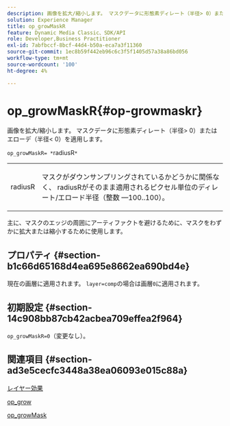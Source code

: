 ```yaml
---
description: 画像を拡大/縮小します。 マスクデータに形態素ディレート（半径> 0）またはエローデ（半径< 0）を適用します。
solution: Experience Manager
title: op_growMaskR
feature: Dynamic Media Classic、SDK/API
role: Developer,Business Practitioner
exl-id: 7abfbccf-8bcf-44d4-b50a-eca7a3f11360
source-git-commit: 1ec8b59f442eb96c6c3f5f1405d57a38a86bd056
workflow-type: tm+mt
source-wordcount: '100'
ht-degree: 4%

---
```


# op_growMaskR{#op-growmaskr}

画像を拡大/縮小します。 マスクデータに形態素ディレート（半径> 0）またはエローデ（半径&lt; 0）を適用します。

`op_growMaskR= *`radiusR`*`

<table id="simpletable_3BAA4523D29E447FA7A4C9009B3E8344"> 
 <tr class="strow"> 
  <td class="stentry"> <p><span class="codeph"><span class="varname"> radiusR</span></span> </p> </td> 
  <td class="stentry"> <p>マスクがダウンサンプリングされているかどうかに関係なく、 <span class="codeph"><span class="varname"> radiusR</span></span>がそのまま適用されるピクセル単位のディレート/エロード半径（整数 —100..100）。 </p></td> 
 </tr> 
</table>

主に、マスクのエッジの周囲にアーティファクトを避けるために、マスクをわずかに拡大または縮小するために使用します。

## プロパティ {#section-b1c66d65168d4ea695e8662ea690bd4e}

現在の画層に適用されます。 `layer=comp`の場合は画層`0`に適用されます。

## 初期設定 {#section-14c908bb87cb42acbea709effea2f964}

`op_growMaskR=0`（変更なし）。

## 関連項目 {#section-ad3e5cecfc3448a38ea06093e015c88a}

[レイヤー効果](../../../../../is-api/http-ref/image-serving-api-ref/c-http-protocol-reference/c-syntax-and-features/r-layer-effects.md#reference-82a6b5311b3d4471ad2799adb3b2201c)

[op_grow](../../../../../is-api/http-ref/image-serving-api-ref/c-http-protocol-reference/c-command-reference/r-op-grow.md#reference-f95f3291c78c42b9a34b1b7e177e739a)

[op_growMask](../../../../../is-api/http-ref/image-serving-api-ref/c-http-protocol-reference/c-command-reference/r-op-growmask.md#reference-f0f9000af3ae43aba73d3ac1826710a1)
